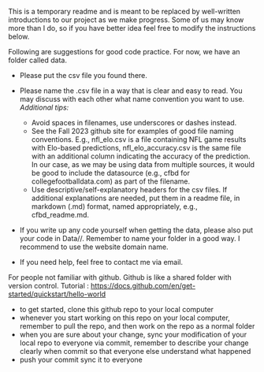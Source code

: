 This is a temporary readme and is meant to be replaced by well-written introductions to our project as we make progress. Some of us may know more than I do, so if you have better idea feel free to modify the instructions below.

Following are suggestions for good code practice. 
For now, we have an folder called data. 
  - Please put the csv file you found there.
  - Please name the .csv file in a way that is clear and easy to read. You may discuss with each other what name convention you want to use.
    *Additional tips:*
      - Avoid spaces in filenames, use underscores or dashes instead.
      - See the Fall 2023 github site for examples of good  file naming conventions. E.g., nfl_elo.csv is a file containing NFL game results with Elo-based predictions, nfl_elo_accuracy.csv is the same file with an additional column indicating the accuracy of the prediction. In our case, as we may be using data from multiple sources, it would be good to include the datasource (e.g., cfbd for collegefootballdata.com) as part of the filename.
      - Use descriptive/self-explanatory headers for the csv files. If additional explanations are needed, put them in a readme file, in markdown (.md) format, named appropriately, e.g., cfbd_readme.md.
    
  - If you write up any code yourself when getting the data, please also put your code in Data/<yourfolder>/<yourcode>. Remember to name your folder in a good way. I recommend to use the website domain name.
  - If you need help, feel free to contact me via email.


For people not familiar with github. Github is like a shared folder with version control. Tutorial : https://docs.github.com/en/get-started/quickstart/hello-world
  - to get started, clone this github repo to your local computer
  - whenever you start working on this repo on your local computer, remember to pull the repo, and then work on the repo as a normal folder
  - when you are sure about your change, sync your modification of your local repo to everyone via commit, remember to describe your change clearly when commit so that everyone else understand what happened
  - push your commit sync it to everyone 

